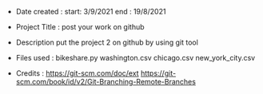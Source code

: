 - Date created :
start: 3/9/2021 end : 19/8/2021

- Project Title :
post your work on github

- Description
put the project 2 on github by using git tool

- Files used :
bikeshare.py
washington.csv
chicago.csv
new_york_city.csv

- Credits :
https://git-scm.com/doc/ext
https://git-scm.com/book/id/v2/Git-Branching-Remote-Branches